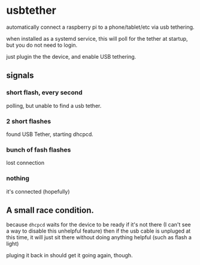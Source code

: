 # usbtether

automatically connect a raspberry pi to a phone/tablet/etc
via usb tethering.

when installed as a systemd service, this will poll for the tether
at startup, but you do not need to login.

just plugin the the device, and enable USB tethering.

## signals

### short flash, every second

polling, but unable to find a usb tether.

### 2 short flashes

found USB Tether, starting dhcpcd.

### bunch of fash flashes

lost connection

### nothing

it's connected (hopefully)

## A small race condition.

because `dhcpcd` waits for the device to be ready if it's not there
(I can't see a way to disable this unhelpful feature)
then if the usb cable is unpluged at this time, it will just sit there
without doing anything helpful (such as flash a light)

pluging it back in should get it going again, though.

